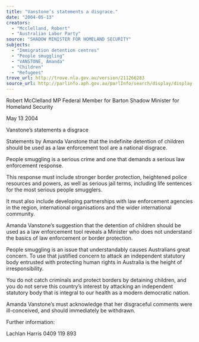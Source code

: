 ```yaml
---
title: "Vanstone’s statements a disgrace."
date: "2004-05-13"
creators:
  - "Mcclelland, Robert"
  - "Australian Labor Party"
source: "SHADOW MINISTER FOR HOMELAND SECURITY"
subjects:
  - "Immigration detention centres"
  - "People smuggling"
  - "VANSTONE, Amanda"
  - "Children"
  - "Refugees"
trove_url: http://trove.nla.gov.au/version/211266283
source_url: http://parlinfo.aph.gov.au/parlInfo/search/display/display.w3p;query=Id%3A%22media/pressrel/P2IC6%22
---
```


 Robert McClelland MP  Federal Member for Barton  Shadow Minister for Homeland Security   

 

 

 May 13 2004   

 Vanstone’s statements a disgrace   

 Statements by Amanda Vanstone that the indefinite detention of children  should be used as a law enforcement tool are a national disgrace.   

 People smuggling is a serious crime and one that demands a serious law  enforcement response.    

 This response must include stronger border protection, heightened police  resources and powers, as well as serious jail terms, including life sentences  for the most serious people smugglers.    

 It must also include developing partnerships with law enforcement  agencies in the region, international organisations and the wider  international community.   

 Amanda Vanstone’s suggestion that the detention of children should be  used as a law enforcement tool reveals a Minister who does not  understand the basics of law enforcement or border protection.   

 

 People smuggling is an issue that understandably causes Australians great  concern. To use that justified concern to attack an independent statutory  body entrusted with protecting human rights in Australia is the height of  irresponsibility. 

 

 You do not catch criminals and protect borders by detaining children,  and you do not serve this country’s interest by attacking an independent  statutory body that is integral to our health as a modern democratic  nation. 

 

 Amanda Vanstone’s must acknowledge that her disgraceful comments  were ill-conceived, and should immediately be withdrawn.    

 

 Further information: 

 Lachlan Harris 0409 119 893 

